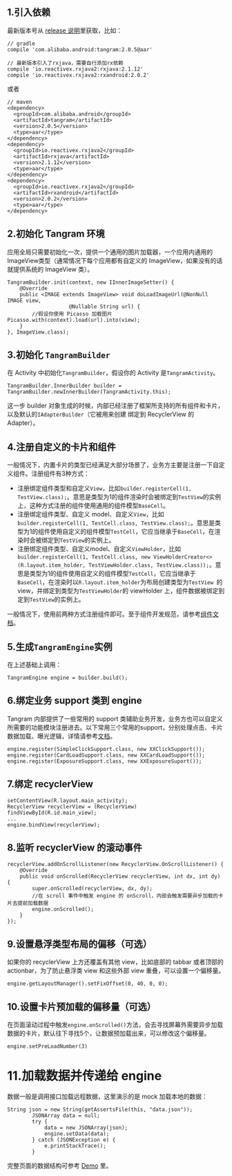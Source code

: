 ## 1.引入依赖

最新版本号从 [release 说明](https://github.com/alibaba/Tangram-Android/releases)里获取，比如：

```
// gradle
compile 'com.alibaba.android:tangram:2.0.5@aar'

// 最新版本引入了rxjava，需要自行添加rx依赖
compile 'io.reactivex.rxjava2:rxjava:2.1.12'
compile 'io.reactivex.rxjava2:rxandroid:2.0.2'
```

或者

```
// maven
<dependency>
  <groupId>com.alibaba.android</groupId>
  <artifactId>tangram</artifactId>
  <version>2.0.5</version>
  <type>aar</type>
</dependency>
<dependency>
  <groupId>io.reactivex.rxjava2</groupId>
  <artifactId>rxjava</artifactId>
  <version>2.1.12</version>
  <type>aar</type>
</dependency>
<dependency>
  <groupId>io.reactivex.rxjava2</groupId>
  <artifactId>rxandroid</artifactId>
  <version>2.0.2</version>
  <type>aar</type>
</dependency>
```

## 2.初始化 Tangram 环境

应用全局只需要初始化一次，提供一个通用的图片加载器，一个应用内通用的ImageView类型（通常情况下每个应用都有自定义的 ImageView，如果没有的话就提供系统的 ImageView 类）。

```
TangramBuilder.init(context, new IInnerImageSetter() {
	@Override
	public <IMAGE extends ImageView> void doLoadImageUrl(@NonNull IMAGE view,
                    @Nullable String url) {
		//假设你使用 Picasso 加载图片                		Picasso.with(context).load(url).into(view);
	}
}, ImageView.class);
```

## 3.初始化 ```TangramBuilder```

在 Activity 中初始化```TangramBuilder```，假设你的 Activity 是```TangramActivity```。

```
TangramBuilder.InnerBuilder builder = TangramBuilder.newInnerBuilder(TangramActivity.this);
```

这一步 builder 对象生成的时候，内部已经注册了框架所支持的所有组件和卡片，以及默认的```IAdapterBuilder```（它被用来创建 绑定到 RecyclerView 的Adapter）。

## 4.注册自定义的卡片和组件

一般情况下，内置卡片的类型已经满足大部分场景了，业务方主要是注册一下自定义组件。注册组件有3种方式：

+ 注册绑定组件类型和自定义```View```，比如```builder.registerCell(1, TestView.class);```。意思是类型为1的组件渲染时会被绑定到```TestView```的实例上，这种方式注册的组件使用通用的组件模型```BaseCell```。
+ 注册绑定组件类型、自定义 model、自定义```View```，比如```builder.registerCell(1, TestCell.class, TestView.class);```。意思是类型为1的组件使用自定义的组件模型```TestCell```，它应当继承于```BaseCell```，在渲染时会被绑定到```TestView```的实例上。
+ 注册绑定组件类型、自定义model、自定义```ViewHolder```，比如```builder.registerCell(1, TestCell.class, new ViewHolderCreator<>(R.layout.item_holder, TestViewHolder.class, TestView.class));```。意思是类型为1的组件使用自定义的组件模型```TestCell```，它应当继承于```BaseCell```，在渲染时以```R.layout.item_holder```为布局创建类型为```TestView ```的 view，并绑定到类型为```TestViewHolder```的 viewHolder 上，组件数据被绑定到定到```TestView```的实例上。

一般情况下，使用前两种方式注册组件即可。至于组件开发规范，请参考[组件文档]()。

## 5.生成```TangramEngine```实例

在上述基础上调用：

```
TangramEngine engine = builder.build();
```

## 6.绑定业务 support 类到 engine

Tangram 内部提供了一些常用的 support 类辅助业务开发，业务方也可以自定义所需要的功能模块注册进去。以下常用三个常用的support，分别处理点击、卡片数据加载、曝光逻辑，详情请参考[文档]()。

```
engine.register(SimpleClickSupport.class, new XXClickSupport());
engine.register(CardLoadSupport.class, new XXCardLoadSupport());
engine.register(ExposureSupport.class, new XXExposureSuport());
```

## 7.绑定 recyclerView

```
setContentView(R.layout.main_activity);
RecyclerView recyclerView = (RecyclerView) findViewById(R.id.main_view);
...
engine.bindView(recyclerView);
```

## 8.监听 recyclerView 的滚动事件

```
recyclerView.addOnScrollListener(new RecyclerView.OnScrollListener() {
	@Override
	public void onScrolled(RecyclerView recyclerView, int dx, int dy) {
		super.onScrolled(recyclerView, dx, dy);
		//在 scroll 事件中触发 engine 的 onScroll，内部会触发需要异步加载的卡片去提前加载数据
		engine.onScrolled();
	}
});
```

## 9.设置悬浮类型布局的偏移（可选）

如果你的 recyclerView 上方还覆盖有其他 view，比如底部的 tabbar 或者顶部的 actionbar，为了防止悬浮类 view 和这些外部 view 重叠，可以设置一个偏移量。

```
engine.getLayoutManager().setFixOffset(0, 40, 0, 0);
```

## 10.设置卡片预加载的偏移量（可选）

在页面滚动过程中触发```engine.onScrolled()```方法，会去寻找屏幕外需要异步加载数据的卡片，默认往下寻找5个，让数据预加载出来，可以修改这个偏移量。

```
engine.setPreLoadNumber(3)
```

# 11.加载数据并传递给 engine

数据一般是调用接口加载远程数据，这里演示的是 mock 加载本地的数据：

```
String json = new String(getAssertsFile(this, "data.json"));
        JSONArray data = null;
        try {
            data = new JSONArray(json);
            engine.setData(data);
        } catch (JSONException e) {
            e.printStackTrace();
        }
```

完整页面的数据结构可参考 [Demo](https://github.com/alibaba/Tangram-Android/tree/master/examples) 里。

